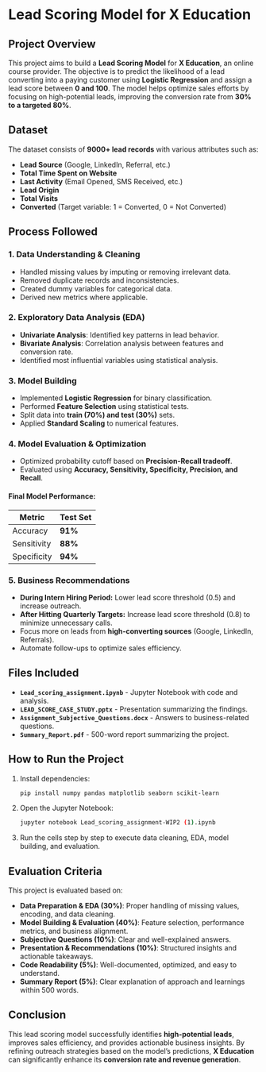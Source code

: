 # Lead Scoring Model for X Education

## Project Overview
This project aims to build a **Lead Scoring Model** for **X Education**, an online course provider. The objective is to predict the likelihood of a lead converting into a paying customer using **Logistic Regression** and assign a lead score between **0 and 100**. The model helps optimize sales efforts by focusing on high-potential leads, improving the conversion rate from **30% to a targeted 80%**.

## Dataset
The dataset consists of **9000+ lead records** with various attributes such as:
- **Lead Source** (Google, LinkedIn, Referral, etc.)
- **Total Time Spent on Website**
- **Last Activity** (Email Opened, SMS Received, etc.)
- **Lead Origin**
- **Total Visits**
- **Converted** (Target variable: 1 = Converted, 0 = Not Converted)

## Process Followed
### 1. **Data Understanding & Cleaning**
- Handled missing values by imputing or removing irrelevant data.
- Removed duplicate records and inconsistencies.
- Created dummy variables for categorical data.
- Derived new metrics where applicable.

### 2. **Exploratory Data Analysis (EDA)**
- **Univariate Analysis**: Identified key patterns in lead behavior.
- **Bivariate Analysis**: Correlation analysis between features and conversion rate.
- Identified most influential variables using statistical analysis.

### 3. **Model Building**
- Implemented **Logistic Regression** for binary classification.
- Performed **Feature Selection** using statistical tests.
- Split data into **train (70%) and test (30%)** sets.
- Applied **Standard Scaling** to numerical features.

### 4. **Model Evaluation & Optimization**
- Optimized probability cutoff based on **Precision-Recall tradeoff**.
- Evaluated using **Accuracy, Sensitivity, Specificity, Precision, and Recall**.

#### **Final Model Performance:**
| Metric      | Test Set |
|------------|---------|
| Accuracy   | **91%** |
| Sensitivity | **88%** |
| Specificity | **94%** |

### 5. **Business Recommendations**
- **During Intern Hiring Period:** Lower lead score threshold (0.5) and increase outreach.
- **After Hitting Quarterly Targets:** Increase lead score threshold (0.8) to minimize unnecessary calls.
- Focus more on leads from **high-converting sources** (Google, LinkedIn, Referrals).
- Automate follow-ups to optimize sales efficiency.

## Files Included
- **`Lead_scoring_assignment.ipynb`** - Jupyter Notebook with code and analysis.
- **`LEAD_SCORE_CASE_STUDY.pptx`** - Presentation summarizing the findings.
- **`Assignment_Subjective_Questions.docx`** - Answers to business-related questions.
- **`Summary_Report.pdf`** - 500-word report summarizing the project.

## How to Run the Project
1. Install dependencies:
   ```bash
   pip install numpy pandas matplotlib seaborn scikit-learn
   ```
2. Open the Jupyter Notebook:
   ```bash
   jupyter notebook Lead_scoring_assignment-WIP2 (1).ipynb
   ```
3. Run the cells step by step to execute data cleaning, EDA, model building, and evaluation.

## Evaluation Criteria
This project is evaluated based on:
- **Data Preparation & EDA (30%)**: Proper handling of missing values, encoding, and data cleaning.
- **Model Building & Evaluation (40%)**: Feature selection, performance metrics, and business alignment.
- **Subjective Questions (10%)**: Clear and well-explained answers.
- **Presentation & Recommendations (10%)**: Structured insights and actionable takeaways.
- **Code Readability (5%)**: Well-documented, optimized, and easy to understand.
- **Summary Report (5%)**: Clear explanation of approach and learnings within 500 words.

## Conclusion
This lead scoring model successfully identifies **high-potential leads**, improves sales efficiency, and provides actionable business insights. By refining outreach strategies based on the model’s predictions, **X Education** can significantly enhance its **conversion rate and revenue generation**. 

